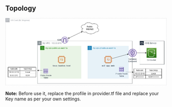 ## Topology

![DIAGRAM!](Diagram/Topologia-VPC_Endpoint-Gateway-Private-Subnet.jpg)

**Note:** Before use it, replace the profile in provider.tf file and replace your Key name as per your own settings.
